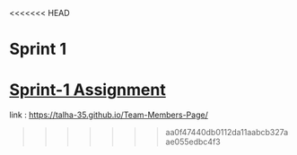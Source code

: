<<<<<<< HEAD
# Sprint 1


  [Sprint-1 Assignment](https://github.com/clarusway/cw-fs-workshop/blob/master/sprint-evaluation/sprint/sprint1/assignment-html-css.pdf)
=======
link : https://talha-35.github.io/Team-Members-Page/
>>>>>>> aa0f47440db0112da11aabcb327aae055edbc4f3
